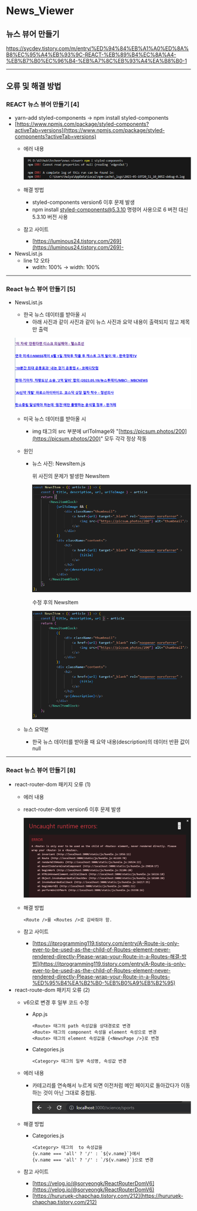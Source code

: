 # News_Viewer
## 뉴스 뷰어 만들기

https://sycdev.tistory.com/m/entry/%ED%94%84%EB%A1%A0%ED%8A%B8%EC%95%A4%EB%93%9C-REACT-%EB%89%B4%EC%8A%A4-%EB%B7%B0%EC%96%B4-%EB%A7%8C%EB%93%A4%EA%B8%B0-1

----------------------------------------------------------------------------------------------------------------------------------------------------------------------------

## 오류 및 해결 방법
### REACT 뉴스 뷰어 만들기 [4]

- yarn-add styled-components → npm install styled-components
- [https://www.npmjs.com/package/styled-components?activeTab=versions](https://www.npmjs.com/package/styled-components?activeTab=versions)
    - 에러 내용
        
        ![04 에러](Error_img/04_Error.png)
        
    - 해결 방법
        - styled-components version6 이후 문제 발생
        - npm install styled-components@5.3.10 명령어 사용으로 6 버전 대신 5.3.10 버전 사용
    - 참고 사이트
        - [https://luminous24.tistory.com/269](https://luminous24.tistory.com/269)- 
- NewsList.js
    - line 12 오타
        - wdith: 100% → width: 100%

----------------------------------------------------------------------------------------------------------------------------------------------------------------------------

### React 뉴스 뷰어 만들기 [5]
- NewsList.js
    - 한국 뉴스 데이터를 받아올 시
        - 아래 사진과 같이 사진과 같이 뉴스 사진과 요약 내용이 출력되지 않고 제목만 출력
    
    ![05 에러 00](Error_img/05_Error_00.png)
    
    - 미국 뉴스 데이터를 받아올 시
        - img 태그의 src 부분에 urlToImage와 "[https://picsum.photos/200](https://picsum.photos/200)" 모두 각각 정상 작동
    - 원인
        - 뉴스 사진: NewsItem.js
    
    
            위 사진의 문제가 발생한 NewsItem
    
            ![05 에러 01](Error_img/05_Error_01.png)
    
            수정 후의 NewsItem
    
            ![05 에러 02](Error_img/05_Error_02.png)
    
    - 뉴스 요약본
        - 한국 뉴스 데이터를 받아올 때 요약 내용(description)의 데이터 반환 값이 null

----------------------------------------------------------------------------------------------------------------------------------------------------------------------------

### React 뉴스 뷰어 만들기 [8]
- react-router-dom 패키지 오류 (1)
    - 에러 내용
    - react-router-dom version6 이후 문제 발생
        
        ![08 에러 01](Error_img/08_Error_01.png)
        
    - 해결 방법
        ```
        <Route />를 <Routes />로 감싸줘야 함.
        ```
    - 참고 사이트
        - [https://itprogramming119.tistory.com/entry/A-Route-is-only-ever-to-be-used-as-the-child-of-Routes-element-never-rendered-directly-Please-wrap-your-Route-in-a-Routes-해결-방법](https://itprogramming119.tistory.com/entry/A-Route-is-only-ever-to-be-used-as-the-child-of-Routes-element-never-rendered-directly-Please-wrap-your-Route-in-a-Routes-%ED%95%B4%EA%B2%B0-%EB%B0%A9%EB%B2%95)
- react-route-dom 패키지 오류 (2)
    - v6으로 변경 후 일부 코드 수정
        - App.js
            ```
            <Route> 태그의 path 속성값을 상대경로로 변경
            <Route> 태그의 component 속성을 element 속성으로 변경
            <Route> 태그의 element 속성값을 {<NewsPage />}로 변경
            ```
        - Categories.js
            ```
            <Category> 태그의 일부 속성명, 속성값 변경
            ```
    - 에러 내용
        - 카테고리를 연속해서 누르게 되면 이전처럼 메인 페이지로 돌아갔다가 이동하는 것이 아닌 그대로 중첩됨.
            
            ![08 에러 02](Error_img/08_Error_02.png)
            
    - 해결 방법
        - Categories.js
            ```
            <Category> 태그의  to 속성값을
            {v.name === 'all' ? '/' : `${v.name}`}에서
            {v.name === 'all' ? '/' : `/${v.name}`}으로 변경
            ```
    - 참고 사이트
        - [https://velog.io/@soryeongk/ReactRouterDomV6](https://velog.io/@soryeongk/ReactRouterDomV6)
        - [https://hururuek-chapchap.tistory.com/212](https://hururuek-chapchap.tistory.com/212)

